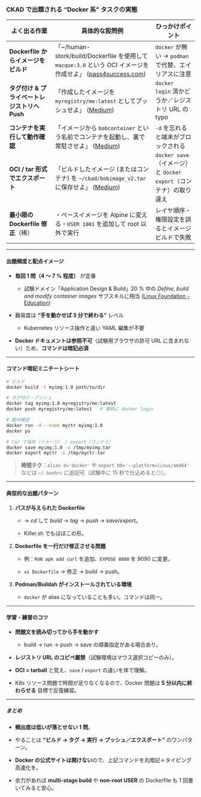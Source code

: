 ### CKAD で出題される “Docker 系” タスクの実態

|よく出る作業|具体的な設問例|ひっかけポイント|
|---|---|---|
|**Dockerfile からイメージをビルド**|「~/human-stork/build/Dockerfile を使用して `macque:3.0` という OCI イメージを作成せよ」 ([pass4success.com](https://www.pass4success.com/linux-foundation/discussions/exam-ckad-topic-4-question-16-discussion "Discuss Linux Foundation CKAD Exam Topic 4 Question 16 \| Pass4Success"))|`docker` が無い → `podman` で代替、エイリアスに注意|
|**タグ付け & プライベートレジストリへ Push**|「作成したイメージを `myregistry/me:latest` としてプッシュせよ」 ([Medium](https://medium.com/%40codebob75/passing-ckad-cheatsheet-notes-and-tips-1aa285e6a473?utm_source=chatgpt.com "Passing CKAD: cheatsheet, notes and tips - Medium"))|`docker login` 済かどうか／レジストリ URL の typo|
|**コンテナを実行して動作確認**|「イメージから `bobcontainer` という名前でコンテナを起動し、裏で常駐させよ」 ([Medium](https://medium.com/%40codebob75/passing-ckad-cheatsheet-notes-and-tips-1aa285e6a473?utm_source=chatgpt.com "Passing CKAD: cheatsheet, notes and tips - Medium"))|`-d` を忘れると端末がブロックされる|
|**OCI / tar 形式でエクスポート**|「ビルドしたイメージ (またはコンテナ) を `~/ckad/bobimage_v2.tar` に保存せよ」 ([Medium](https://omishagupta.medium.com/yet-another-ckad-prep-talk-a5fdb965cdee "Yet Another CKAD Prep Talk. A brief about the preparation guide… \| by Omisha Gupta \| Medium"))|`docker save`（イメージ）と `docker export`（コンテナ）の取り違え|
|**最小限の Dockerfile 修正**（稀）|・ベースイメージを Alpine に変える・`USER 1001` を追加して root 以外で実行|レイヤ順序・権限設定を誤るとイメージビルドで失敗|

---

#### 出題頻度と配点イメージ

- **毎回 1 問（4 〜 7 % 程度）** が定番
    
    - 試験ドメイン「Application Design & Build」20 % 中の _Define, build and modify container images_ サブスキルに相当 ([Linux Foundation - Education](https://training.linuxfoundation.org/certification/certified-kubernetes-application-developer-ckad/ "Certified Kubernetes Application Developer (CKAD) - Linux Foundation - Education"))
        
- 難易度は **“手を動かせば 3 分で終わる”** レベル
    
    - Kubernetes リソース操作と違い YAML 編集が不要
        
- **Docker ドキュメントは参照不可**（試験用ブラウザの許可 URL に含まれない）ため、**コマンドは暗記必須**
    

---

#### コマンド暗記ミニチートシート

```bash
# ビルド
docker build -t myimg:1.0 path/to/dir

# タグ付け・プッシュ
docker tag myimg:1.0 myregistry/me:latest
docker push myregistry/me:latest   # 事前に docker login

# 動作確認
docker run -d --name myctr myimg:1.0
docker ps

# tar で保存（イメージ） / export（コンテナ）
docker save myimg:1.0 -o /tmp/myimg.tar
docker export myctr -o /tmp/myctr.tar
```

> **時短テク**：`alias d='docker'` や `export DO='--platform=linux/amd64'` などは `~/.bashrc` に追記可（試験中に 15 秒で仕込めると◎）。

---

#### 典型的な出題パターン

1. **パスが与えられた Dockerfile**
    
    - → _cd_ して _build_ → _tag_ → _push_ → _save/export_。
        
    - Killer.sh でもほぼこの形。
        
2. **Dockerfile を一行だけ修正させる問題**
    
    - 例：`RUN apk add curl` を追加、`EXPOSE 8080` を 9090 に変更。
        
    - `vi Dockerfile` → 修正 → build → push。
        
3. **Podman/Buildah がインストールされている環境**
    
    - `docker` が alias になっていることも多い。コマンドは同一。
        

---

#### 学習・練習のコツ

- **問題文を読み切ってから手を動かす**
    
    - build → run → push → save の順番指定がある場合あり。
        
- **レジストリ URL のコピペ厳禁**（試験環境はマウス選択コピーのみ）。
    
- **OCI = tarball** と覚え、`save` / `export` の違いを体で理解。
    
- K8s リソース問題で時間が足りなくなるので、Docker 問題は **5 分以内に終わらせる** 目標で反復練習。
    

---

##### まとめ

- **頻出度は低いが落とせない 1 問**。
    
- やることは **“ビルド → タグ → 実行 → プッシュ／エクスポート”** のワンパターン。
    
- **Docker の公式サイトは開けない**ので、上記コマンドを丸暗記＋タイピング高速化を。
    
- 余力があれば **multi-stage build** や **non-root USER** の Dockerfile も 1 回書いてみると安心。